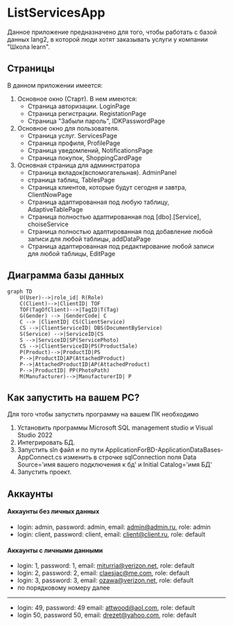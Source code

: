 # ListServicesApp
Данное приложение предназначено для того, чтобы работать с базой данных lang2, в которой люди хотят заказывать услуги у компании "Школа learn". 

## Страницы
В данном приложении имеется:
1. Основное окно (Старт). В нем имеются:
    * Страница авторизации. LoginPage
    * Страница регистрации. RegistationPage
    * Страница "Забыли пароль", IDKPasswordPage
2. Основное окно для пользователя.
    * Страница услуг. ServicesPage
    * Страница профиля, ProfilePage
    * Страница уведомлений, NotificationsPage
    * Страница покупок, ShoppingCardPage
3. Основная страница для администратора
    * Страница вкладок(вспомогательная). AdminPanel
    * страница таблиц, TablesPage
    * Страница клиентов, которые будут сегодня и завтра, ClientNowPage
    * Страница адаптированная под любую таблицу, AdaptiveTablePage
    * Страница полностью адаптированная под [dbo].[Service], choiseService
    * Страница полностью адаптированная под добавление любой записи для любой таблицы, addDataPage
    * Страница адаптированная под редактирование любой записи для любой таблицы, EditPage

## Диаграмма базы данных
```mermaid
graph TD
    U(User)-->|role_id| R(Role)
    C(Client)-->|ClientID| TOF
    TOF(TagOfClient)-->|TagID|T(Tag)
    G(Gender) --> |GenderCode| C
    C --> |ClientID| CS(ClientService)
    CS -->|ClientServiceID| DBS(DocumentByService)
    S(Service) -->|ServiceID|CS
    S -->|ServiceID|SP(ServicePhoto)
    CS -->|ClientServiceID|PS(ProductSale)
    P(Product)-->|ProductID|PS
    P-->|ProductID|AP(AttachedProduct)
    P-->|AttachedProductID|AP(AttachedProduct)
    P-->|ProductID| PP(PhotoPath)
    M(Manufacturer)-->|ManufacturerID| P
```
## Как запустить на вашем PC?
Для того чтобы запустить программу на вашем ПК необходимо
1. Установить программы Microsoft SQL management studio и Visual Studio 2022
2. Интегрировать БД.
3. Запустить sln файл и по пути ApplicationForBD-ApplicationDataBases-AppConnect.cs изменить в строчке sqlConnection поля Data Source='имя вашего подключения к бд' и Initial Catalog='имя БД'
4. Запустить проект.
## Аккаунты
#### Аккаунты без личных данных
* login: admin, password: admin, email: admin@admin.ru, role: admin
* login: client, password: client, email: client@client.ru, role: default
#### Аккаунты с личными данными
* login: 1, password: 1, email: miturria@verizon.net, role: default
* login: 2, password: 2, email: claesjac@me.com, role: default
* login: 3, password: 3, email: ozawa@verizon.net, role: default
* по порядковому номеру далее
____
* login: 49, password: 49 email: attwood@aol.com, role: default
* login 50, password 50, email: drezet@yahoo.com, role: default


